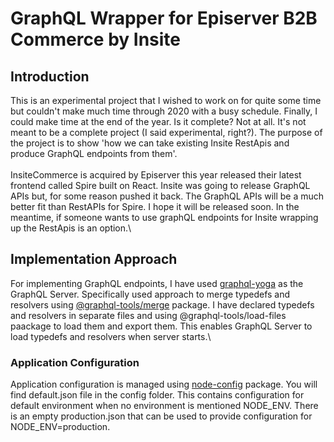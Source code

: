 # GraphQL Wrapper for Episerver B2B Commerce by Insite

## Introduction
This is an experimental project that I wished to work on for quite some time but couldn't make much time through 2020 with a busy schedule. Finally, I could make time at the end of the year. Is it complete? Not at all. It's not meant to be a complete project (I said experimental, right?). The purpose of the project is to show 'how we can take existing Insite RestApis and produce GraphQL endpoints from them'.\
\
InsiteCommerce is acquired by Episerver this year released their latest frontend called Spire built on React. Insite was going to release GraphQL APIs but, for some reason pushed it back. The GraphQL APIs will be a much better fit than RestAPIs for Spire. I hope it will be released soon. In the meantime, if someone wants to use graphQL endpoints for Insite wrapping up the RestApis is an option.\

## Implementation Approach
For implementing GraphQL endpoints, I have used [graphql-yoga](https://github.com/prisma-labs/graphql-yoga) as the GraphQL Server. Specifically used approach to merge typedefs and resolvers using [@graphql-tools/merge](https://www.graphql-tools.com/docs/schema-merging) package. I have declared typedefs and resolvers in separate files and using @graphql-tools/load-files paackage to load them and export them. This enables GraphQL Server to load typedefs and resolvers when server starts.\
### Application Configuration
Application configuration is managed using [node-config](https://github.com/lorenwest/node-config) package. You will find default.json file in the config folder. This contains configuration for default environment when no environment is mentioned NODE_ENV. There is an empty production.json that can be used to provide configuration for NODE_ENV=production.
